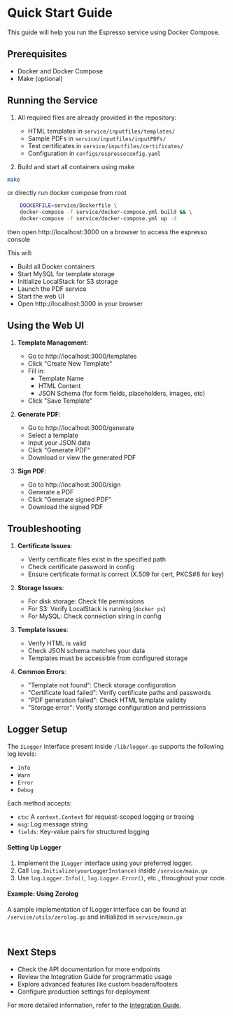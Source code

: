 # Quick Start Guide

This guide will help you run the Espresso service using Docker Compose.

## Prerequisites

- Docker and Docker Compose
- Make (optional)

## Running the Service

1. All required files are already provided in the repository:
   - HTML templates in `service/inputfiles/templates/`
   - Sample PDFs in `service/inputfiles/inputPDFs/`
   - Test certificates in `service/inputfiles/certificates/`
   - Configuration in `configs/espressoconfig.yaml`

2. Build and start all containers using make
```bash
make
```
or directly run docker compose from root
```bash
	DOCKERFILE=service/Dockerfile \
    docker-compose -f service/docker-compose.yml build && \
    docker-compose -f service/docker-compose.yml up -d 
```
then open http://localhost:3000 on a browser to access the espresso console

This will:
- Build all Docker containers
- Start MySQL for template storage
- Initialize LocalStack for S3 storage
- Launch the PDF service
- Start the web UI
- Open http://localhost:3000 in your browser

## Using the Web UI

1. **Template Management**:
   - Go to http://localhost:3000/templates
   - Click "Create New Template"
   - Fill in:
     - Template Name
     - HTML Content
     - JSON Schema (for form fields, placeholders, images, etc) 
   - Click "Save Template"

2. **Generate PDF**:
   - Go to http://localhost:3000/generate
   - Select a template
   - Input your JSON data
   - Click "Generate PDF"
   - Download or view the generated PDF

3. **Sign PDF**:
   - Go to http://localhost:3000/sign
   - Generate a PDF
   - Click "Generate signed PDF"
   - Download the signed PDF


## Troubleshooting

1. **Certificate Issues**:
   - Verify certificate files exist in the specified path
   - Check certificate password in config
   - Ensure certificate format is correct (X.509 for cert, PKCS#8 for key)

2. **Storage Issues**:
   - For disk storage: Check file permissions
   - For S3: Verify LocalStack is running (`docker ps`)
   - For MySQL: Check connection string in config

3. **Template Issues**:
   - Verify HTML is valid
   - Check JSON schema matches your data
   - Templates must be accessible from configured storage

4. **Common Errors**:
   - "Template not found": Check storage configuration
   - "Certificate load failed": Verify certificate paths and passwords
   - "PDF generation failed": Check HTML template validity
   - "Storage error": Verify storage configuration and permissions

## Logger Setup
The `ILogger` interface present inside `/lib/logger.go` supports the following log levels:

- `Info`
- `Warn`
- `Error`
- `Debug`

Each method accepts:

- `ctx`: A `context.Context` for request-scoped logging or tracing
- `msg`: Log message string
- `fields`: Key-value pairs for structured logging

#### Setting Up Logger

1. Implement the `ILogger` interface using your preferred logger.
2. Call `log.Initialize(yourLoggerInstance)` inside `/service/main.go`
3. Use `log.Logger.Info()`, `log.Logger.Error()`, etc., throughout your code.

#### Example: Using Zerolog
A sample implementation of ILogger interface can be found at `/service/utils/zerolog.go` and initialized in `service/main.go`

<br>

## Next Steps

- Check the API documentation for more endpoints
- Review the Integration Guide for programmatic usage
- Explore advanced features like custom headers/footers
- Configure production settings for deployment

For more detailed information, refer to the [Integration Guide](Integration.md).

